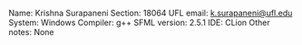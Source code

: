 Name: Krishna Surapaneni
Section: 18064
UFL email: k.surapaneni@ufl.edu
System: Windows
Compiler: g++
SFML version: 2.5.1
IDE: CLion
Other notes: None